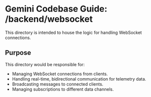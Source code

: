 # Gemini Codebase Guide: /backend/websocket

This directory is intended to house the logic for handling WebSocket connections.

## Purpose

This directory would be responsible for:

- Managing WebSocket connections from clients.
- Handling real-time, bidirectional communication for telemetry data.
- Broadcasting messages to connected clients.
- Managing subscriptions to different data channels.
